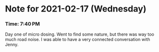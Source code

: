 # Note for 2021-02-17 (Wednesday)
### Time: 7:40 PM

Day one of micro dosing. Went to find some nature, but there was way too much road noise. I was able to have a very connected conversation with Jenny.
